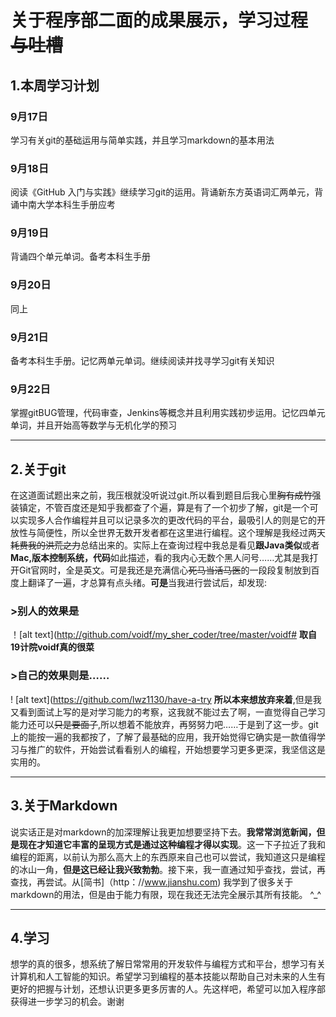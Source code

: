 # 关于程序部二面的成果展示，学习过程~~与吐槽~~
## 1.本周学习计划
### 9月17日
学习有关git的基础运用与简单实践，并且学习markdown的基本用法
### 9月18日
阅读《GitHub 入门与实践》继续学习git的运用。背诵新东方英语词汇两单元，背诵中南大学本科生手册应考
### 9月19日
背诵四个单元单词。备考本科生手册
### 9月20日
同上
### 9月21日        
备考本科生手册。记忆两单元单词。继续阅读并找寻学习git有关知识
### 9月22日
掌握gitBUG管理，代码审查，Jenkins等概念并且利用实践初步运用。记忆四单元单词，并且开始高等数学与无机化学的预习
***
## 2.关于git
在这道面试题出来之前，我压根就没听说过git.所以看到题目后我心里~~胸有成竹~~强装镇定，不管百度还是知乎我都查了个遍，算是有了一个初步了解，git是一个可以实现多人合作编程并且可以记录多次的更改代码的平台，最吸引人的则是它的开放性与简便性，所以全世界无数开发者都在这里进行编程。这个理解是我经过两天~~耗费我的洪荒之力~~总结出来的。实际上在查询过程中我总是看见**跟Java类似**或者**Mac,版本控制系统，代码**如此描述，看的我内心无数个黑人问号……尤其是我打开Git官网时，全是英文。可是我还是充满信心~~死马当活马医~~的一段段复制放到百度上翻译了一遍，才总算有点头绪。**可是**当我进行尝试后，却发现:
### >别人的效果是
！[alt text](http://github.com/voidf/my_sher_coder/tree/master/voidf#
**取自19计院voidf真的很菜**
### >自己的效果则是……
! [alt text](https://github.com/lwz1130/have-a-try
**所以本来想放弃来着**,但是我又看到面试上写的是对学习能力的考察，这我就不能过去了啊，一直觉得自己学习能力还可以~~只是要面子~~,所以想着不能放弃，再努努力吧……于是到了这一步。git上的能按一遍的我都按了，了解了最基础的应用，我开始觉得它确实是一款值得学习与推广的软件，开始尝试看看别人的编程，开始想要学习更多更深，我坚信这是实用的。
***
## 3.关于Markdown
说实话正是对markdown的加深理解让我更加想要坚持下去。**我常常浏览新闻，但是现在才知道它丰富的呈现方式是通过这种编程才得以实现**。这一下子拉近了我和编程的距离，以前认为那么高大上的东西原来自己也可以尝试，我知道这只是编程的冰山一角，**但是这已经让我兴致勃勃**。接下来，我一直通过知乎查找，尝试，再查找，再尝试。从[简书]（http：//www.jianshu.com) 我学到了很多关于markdown的用法，但是由于能力有限，现在我还无法完全展示其所有技能。
^_^
***
## 4.学习
想学的真的很多，想系统了解日常常用的开发软件与编程方式和平台，想学习有关计算机和人工智能的知识。希望学习到编程的基本技能以帮助自己对未来的人生有更好的把握与计划，还想认识更多更多厉害的人。先这样吧，希望可以加入程序部获得进一步学习的机会。谢谢
